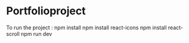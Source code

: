 # Portfolioproject
To run the project : 
npm install 
npm install react-icons
npm install react-scroll
npm run dev
